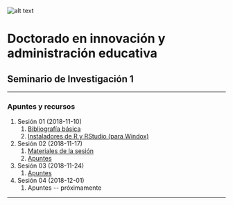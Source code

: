 ![alt text](http://universidadcucii.mx/img/demos/law-firm/logo.png "Puesta la camiseta!")
# Doctorado en innovación y administración educativa
## Seminario de Investigación 1
---
### Apuntes y recursos
1. Sesión 01 (2018-11-10)
   1. [Bibliografía básica](https://drive.google.com/open?id=1hE_8L4FzMw8Kk1MfGEaV4gVBNc5v5hKU)
   1. [Instaladores de R y RStudio (para Windox)](https://drive.google.com/drive/folders/1FUcXg4-QrTVJMFPby_VfjfY6gRpdA3yx?usp=sharing)
1. Sesión 02 (2018-11-17)
   1. [Materiales de la sesión](https://drive.google.com/open?id=1Mxufo4Bh7hU6x3sz0TA0vbuInGHxL-9f)
   1. [Apuntes](https://github.com/juanpedrovasquez/ApuntesSeminario1Doctorado/blob/master/session_02_2018-11-17.ipynb)
1. Sesión 03 (2018-11-24)
   1. [Apuntes](https://github.com/juanpedrovasquez/ApuntesSeminario1Doctorado/blob/master/session_03_2018-11-24.ipynb) 
1. Sesión 04 (2018-12-01)
   1. Apuntes -- próximamente
---


